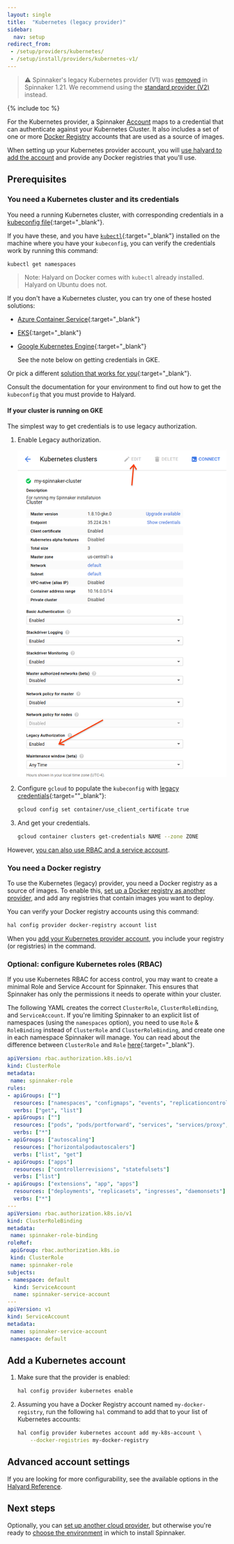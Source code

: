 ```yaml
---
layout: single
title:  "Kubernetes (legacy provider)"
sidebar:
  nav: setup
redirect_from: 
 - /setup/providers/kubernetes/
 - /setup/install/providers/kubernetes-v1/
---
```


> ⚠️ Spinnaker's legacy Kubernetes provider (V1) was [removed](https://github.com/spinnaker/governance/blob/master/rfc/eol_kubernetes_v1.md) in Spinnaker 1.21.
> We recommend using the [standard provider (V2)](/setup/install/providers/kubernetes-v2) instead. 

{% include toc %}

For the Kubernetes provider, a Spinnaker [Account](/concepts/providers/#accounts)
maps to a credential that can authenticate against your Kubernetes Cluster. It
also includes a set of one or more [Docker
Registry](/setup/providers/docker-registry) accounts that are used as a source
of images.

When setting up your Kubernetes provider account, you will [use halyard to add
the account](#add-a-kubernetes-account) and provide any Docker registries that
you'll use.

## Prerequisites

<span class="begin-collapsible-section"></span>

### You need a Kubernetes cluster and its credentials

You need a running Kubernetes cluster, with corresponding credentials in a
[kubeconfig file](https://kubernetes.io/docs/concepts/cluster-administration/authenticate-across-clusters-kubeconfig/){:target="\_blank"}.

If you have these, and you have
[`kubectl`](https://kubernetes.io/docs/user-guide/kubectl-overview/){:target="\_blank"}
installed on the machine where you have your `kubeconfig`, you can verify the
credentials work by running this command:

```bash
kubectl get namespaces
```

> Note: Halyard on Docker comes with `kubectl` already installed. Halyard on
> Ubuntu does not.

If you don't have a Kubernetes cluster, you can try one of these hosted
solutions:

* [Azure Container
  Service](https://docs.microsoft.com/en-us/azure/container-service/container-service-kubernetes-walkthrough){:target="\_blank"}

* [EKS](https://aws.amazon.com/eks/){:target="\_blank"}

* [Google Kubernetes Engine](https://cloud.google.com/container-engine/){:target="\_blank"}

  See the note below on getting credentials in GKE.

Or pick a different [solution that works for
you](https://kubernetes.io/docs/setup/pick-right-solution/){:target="\_blank"}.

Consult the documentation for your environment to find out how to get the
`kubeconfig` that you must provide to Halyard.

#### If your cluster is running on GKE

The simplest way to get credentials is to use legacy authorization.

1. Enable Legacy authorization.

   ![](/setup/install/providers/images/gke-enable-legacy-auth.png)

1. Configure `gcloud` to populate the `kubeconfig` with
[legacy credentials](https://cloud.google.com/kubernetes-engine/docs/how-to/iam-integration#using_legacy_cluster_certificate_or_user_credentials){:target=""\_blank"}:

   ```bash
   gcloud config set container/use_client_certificate true
   ```

1. And get your credentials.

   ```bash
   gcloud container clusters get-credentials NAME --zone ZONE
   ```

However, [you can also use RBAC and a service account](#optional-configure-kubernetes-roles-rbac).

<span class="end-collapsible-section"></span>

<span class="begin-collapsible-section"></span>

### You need a Docker registry

To use the Kubernetes (legacy) provider, you need a Docker registry as a source
of images. To enable this, [set up a Docker registry as another
provider](/setup/providers/docker-registry), and add any registries that
contain images you want to deploy.

You can verify your Docker registry accounts using this command:

```bash
hal config provider docker-registry account list
```

When you [add your Kubernetes provider account](#add-a-kubernetes-account), you
include your registry (or registries) in the command.

<span class="end-collapsible-section"></span>

<span class="begin-collapsible-section"></span>

### Optional: configure Kubernetes roles (RBAC)

If you use Kubernetes RBAC for access control, you may want to create a minimal
Role and Service Account for Spinnaker. This ensures that Spinnaker has only the
permissions it needs to operate within your cluster.

The following YAML creates the correct `ClusterRole`, `ClusterRoleBinding`,
and `ServiceAccount`. If you're limiting Spinnaker to an explicit list of
namespaces (using the `namespaces` option), you need to use `Role` &
`RoleBinding` instead of `ClusterRole` and `ClusterRoleBinding`, and create one
in each namespace Spinnaker will manage. You can read about the difference
between `ClusterRole` and `Role` [here](https://kubernetes.io/docs/admin/authorization/rbac/#rolebinding-and-clusterrolebinding){:target="\_blank"}.


```yaml
apiVersion: rbac.authorization.k8s.io/v1
kind: ClusterRole
metadata:
 name: spinnaker-role
rules:
- apiGroups: [""]
  resources: ["namespaces", "configmaps", "events", "replicationcontrollers", "serviceaccounts", "pods/log"]
  verbs: ["get", "list"]
- apiGroups: [""]
  resources: ["pods", "pods/portforward", "services", "services/proxy", "secrets"]
  verbs: ["*"]
- apiGroups: ["autoscaling"]
  resources: ["horizontalpodautoscalers"]
  verbs: ["list", "get"]
- apiGroups: ["apps"]
  resources: ["controllerrevisions", "statefulsets"]
  verbs: ["list"]
- apiGroups: ["extensions", "app", "apps"]
  resources: ["deployments", "replicasets", "ingresses", "daemonsets"]
  verbs: ["*"]
---
apiVersion: rbac.authorization.k8s.io/v1
kind: ClusterRoleBinding
metadata:
 name: spinnaker-role-binding
roleRef:
 apiGroup: rbac.authorization.k8s.io
 kind: ClusterRole
 name: spinnaker-role
subjects:
- namespace: default
  kind: ServiceAccount
  name: spinnaker-service-account
---
apiVersion: v1
kind: ServiceAccount
metadata:
 name: spinnaker-service-account
 namespace: default
```

<span class="end-collapsible-section"></span>

## Add a Kubernetes account

1. Make sure that the provider is enabled:

   ```bash
   hal config provider kubernetes enable
   ```

1. Assuming you have a Docker Registry account named `my-docker-registry`,
run the following `hal` command to add that to your list of Kubernetes accounts:

   ```bash
   hal config provider kubernetes account add my-k8s-account \
       --docker-registries my-docker-registry
   ```

## Advanced account settings

If you are looking for more configurability, see the available options in the
[Halyard Reference](/reference/halyard/commands#hal-config-provider-kubernetes-account-add).

## Next steps

Optionally, you can [set up another cloud provider](/setup/install/providers/),
but otherwise you're ready to [choose the environment](/setup/install/environment/)
in which to install Spinnaker.
